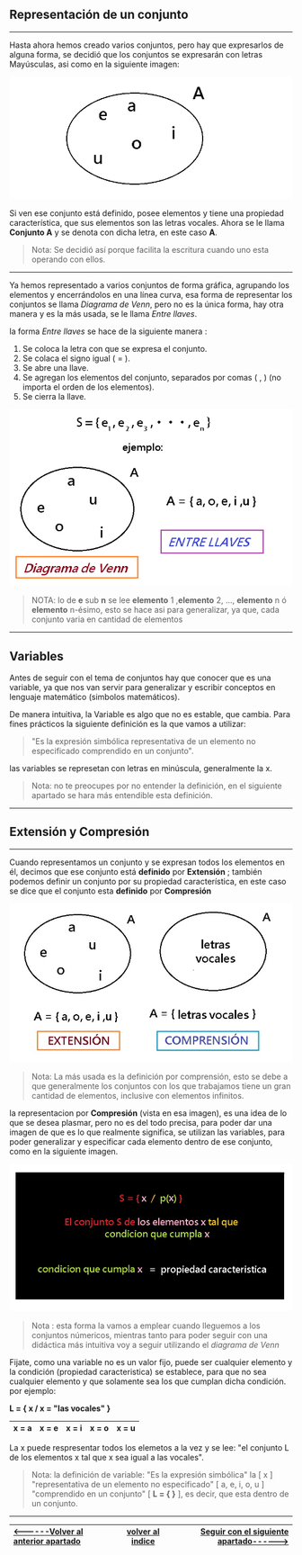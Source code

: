 ## **Representación de un conjunto**
___
Hasta ahora hemos creado varios conjuntos, pero hay que expresarlos de alguna forma, se decidió que los conjuntos se expresarán con letras Mayúsculas, asi como en la siguiente imagen: 

![imagen](/imagenes/imagen5.jpg)

Si ven ese conjunto está definido, posee elementos y tiene una propiedad característica, que sus elementos son las letras vocales. Ahora se le llama **Conjunto A** y se denota con dicha letra, en este caso **A**.

>Nota: Se decidió así porque facilita la escritura cuando uno esta operando con ellos.
---
Ya hemos representado a varios conjuntos de forma gráfica, agrupando los elementos y encerrándolos en una línea curva, esa forma de representar los conjuntos se llama *Diagrama de Venn*, pero no es la única forma, hay otra manera y es la más usada, se le llama *Entre llaves*.

la forma *Entre llaves* se hace de la siguiente manera :

1. Se coloca la letra con que se expresa el conjunto.
2. Se colaca el signo igual ( = ).
3. Se abre una llave.
4. Se agregan los elementos del conjunto, separados por comas ( , ) (no importa el orden de los elementos).
5. Se cierra la llave.

![](/imagenes/imagen6.jpg)
>NOTA: lo de **e** sub **n** se lee **elemento** 1 ,**elemento** 2, ..., **elemento** n ó **elemento** n-ésimo, esto se hace asi para generalizar, ya que, cada conjunto varia en cantidad de elementos
___

## **Variables**  
Antes de seguir con el tema de conjuntos hay que conocer que es una variable, ya que nos van servir para generalizar y escribir conceptos en lenguaje matemático (simbolos matemáticos).

De manera intuitiva, la Variable es algo que no es estable, que cambia. Para fines prácticos la siguiente definición es la que vamos a utilizar: 
  
  >"Es la expresión simbólica representativa de un elemento no especificado comprendido en un conjunto".

las variables se represetan con letras en minúscula, generalmente la x.

>Nota: no te preocupes por no entender la definición, en el siguiente apartado se hara más entendible esta definición. 
___

## **Extensión y Compresión** 
---
Cuando representamos un conjunto y se expresan todos los elementos en él, decimos que ese conjunto está **definido** por **Extensión** ; también podemos definir un conjunto por su propiedad característica, en este caso se dice que el conjunto esta **definido** por **Compresión**

![](/imagenes/imagen7.jpg)

> Nota: La más usada es la definición por comprensión, esto se debe a que generalmente los conjuntos con los que trabajamos tiene un gran cantidad de elementos, inclusive con elementos infinitos. 

la representacion por **Compresión** (vista en esa imagen), es una idea de lo que se desea plasmar, pero no es del todo precisa, para poder dar una imagen de que es lo que realmente significa, se utilizan las variables, para poder generalizar y especificar cada elemento dentro de ese conjunto, como en la siguiente imagen.

![](/imagenes/imagen7.1.jpg)

> Nota : esta forma la vamos a emplear cuando lleguemos a los conjuntos númericos, mientras tanto para poder seguir con una didáctica más intuitiva voy a seguir utilizando el *diagrama de Venn*

Fijate, como una variable no es un valor fijo, puede ser cualquier elemento y la condición (propiedad caracteristica) se establece, para que no sea cualquier elemento y que solamente sea los que cumplan dicha condición. por ejemplo:

**L = { x / x = "las vocales" }**

|x = a|x = e|x = i|x = o|x = u|
|-----|-----|-----|-----|-----|

La x puede respresentar todos los elemetos a la vez y se lee: "el conjunto L de los elementos x tal que x sea igual a las vocales".

> Nota: la definición de variable: "Es la expresión simbólica" la [ x ] "representativa de un elemento no especificado" [ a, e, i, o, u ] "comprendido en un conjunto" [ **L = {  }** ], es decir, que esta dentro de un conjunto.


___
| [<------Volver al anterior apartado ](/Documentos/1.Definición/README.md)| [volver al indice](/README.md)|[Seguir con el siguiente apartado------>](/Documentos/3.Relación/README.md)|
|:-|:-:|-:|

